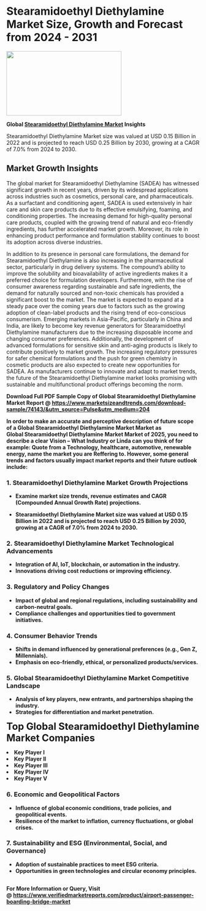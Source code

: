<H1>Stearamidoethyl Diethylamine Market Size, Growth and Forecast from 2024 - 2031</H1><img class="aligncenter size-medium wp-image-584254" src="https://thirdeyenews.in/wp-content/uploads/2024/09/Global-Market-Research-300x168.jpeg" alt="" width="300" height="168" /><p><strong>Global&nbsp;<a href="https://www.marketsizeandtrends.com/download-sample/74143/&amp;utm_source=Pulse&amp;utm_medium=204">Stearamidoethyl Diethylamine Market</a> Insights</strong></p><p>Stearamidoethyl Diethylamine Market size was valued at USD 0.15 Billion in 2022 and is projected to reach USD 0.25 Billion by 2030, growing at a CAGR of 7.0% from 2024 to 2030.</p><p><h2>Market Growth Insights</h2> <p>The global market for Stearamidoethyl Diethylamine (SADEA) has witnessed significant growth in recent years, driven by its widespread applications across industries such as cosmetics, personal care, and pharmaceuticals. As a surfactant and conditioning agent, SADEA is used extensively in hair care and skin care products due to its effective emulsifying, foaming, and conditioning properties. The increasing demand for high-quality personal care products, coupled with the growing trend of natural and eco-friendly ingredients, has further accelerated market growth. Moreover, its role in enhancing product performance and formulation stability continues to boost its adoption across diverse industries.</p> <p><strong></strong></p> <p>In addition to its presence in personal care formulations, the demand for Stearamidoethyl Diethylamine is also increasing in the pharmaceutical sector, particularly in drug delivery systems. The compound’s ability to improve the solubility and bioavailability of active ingredients makes it a preferred choice for formulation developers. Furthermore, with the rise of consumer awareness regarding sustainable and safe ingredients, the demand for naturally sourced and non-toxic chemicals has provided a significant boost to the market. The market is expected to expand at a steady pace over the coming years due to factors such as the growing adoption of clean-label products and the rising trend of eco-conscious consumerism. Emerging markets in Asia-Pacific, particularly in China and India, are likely to become key revenue generators for Stearamidoethyl Diethylamine manufacturers due to the increasing disposable income and changing consumer preferences. Additionally, the development of advanced formulations for sensitive skin and anti-aging products is likely to contribute positively to market growth. The increasing regulatory pressures for safer chemical formulations and the push for green chemistry in cosmetic products are also expected to create new opportunities for SADEA. As manufacturers continue to innovate and adapt to market trends, the future of the Stearamidoethyl Diethylamine market looks promising with sustainable and multifunctional product offerings becoming the norm.</p> <p><strong></p><p><span class=""><strong>Download Full PDF Sample Copy of Global Stearamidoethyl Diethylamine Market Report</strong> @ <a href="https://www.marketsizeandtrends.com/download-sample/74143/&amp;utm_source=Pulse&amp;utm_medium=204" target="_blank">https://www.marketsizeandtrends.com/download-sample/74143/&amp;utm_source=Pulse&amp;utm_medium=204</a></span></p><p>In order to make an accurate and perceptive description of future scope of a Global&nbsp;Stearamidoethyl Diethylamine Market Market as Global&nbsp;Stearamidoethyl Diethylamine Market Market of 2025, you need to describe a clear Vision &ndash; What Industry or Linda can you think of for example: Quote from a Technology, healthcare, automotive, renewable energy, name the market you are Reffering to. However, some general trends and factors usually impact market reports and their future outlook include:</p><h3>1.&nbsp;<strong>Stearamidoethyl Diethylamine Market Growth Projections</strong></h3><ul><li>Examine market size trends, revenue estimates and CAGR (Compounded Annual Growth Rate) projections.</li><li><p>Stearamidoethyl Diethylamine Market size was valued at USD 0.15 Billion in 2022 and is projected to reach USD 0.25 Billion by 2030, growing at a CAGR of 7.0% from 2024 to 2030.</p></li></ul><h3>2.&nbsp;<strong>Stearamidoethyl Diethylamine Market Technological Advancements</strong></h3><ul><li>Integration of AI, IoT, blockchain, or automation in the industry.</li><li>Innovations driving cost reductions or improving efficiency.</li></ul><h3>3.&nbsp;<strong>Regulatory and Policy Changes</strong></h3><ul><li>Impact of global and regional regulations, including sustainability and carbon-neutral goals.</li><li>Compliance challenges and opportunities tied to government initiatives.</li></ul><h3>4.&nbsp;<strong>Consumer Behavior Trends</strong></h3><ul><li>Shifts in demand influenced by generational preferences (e.g., Gen Z, Millennials).</li><li>Emphasis on eco-friendly, ethical, or personalized products/services.</li></ul><h3>5.&nbsp;<strong>Global Stearamidoethyl Diethylamine Market Competitive Landscape</strong></h3><ul><li>Analysis of key players, new entrants, and partnerships shaping the industry.</li><li>Strategies for differentiation and market penetration.</li></ul><p data-pm-slice="1 1 []"><span style="color: inherit; font-family: inherit; font-size: 25px;">Top Global Stearamidoethyl Diethylamine Market Companies</span></p><div class="" data-test-id=""><p><li>Key Player I</li><li> Key Player II</li><li> Key Player III</li><li> Key Player IV</li><li> Key Player V</li></p></div><h3>6.&nbsp;<strong>Economic and Geopolitical Factors</strong></h3><ul><li>Influence of global economic conditions, trade policies, and geopolitical events.</li><li>Resilience of the market to inflation, currency fluctuations, or global crises.</li></ul><h3>7.&nbsp;<strong>Sustainability and ESG (Environmental, Social, and Governance)</strong></h3><ul><li>Adoption of sustainable practices to meet ESG criteria.</li><li>Opportunities in green technologies and circular economy principles.</li></ul><h2><strong style="font-size: 14px;">For More Information or Query, Visit @&nbsp;</strong><a style="background-color: #ffffff; font-size: 14px;" href="https://www.marketsizeandtrends.com/report/stearamidoethyl-diethylamine-market/" target="_blank">https://www.verifiedmarketreports.com/product/airport-passenger-boarding-bridge-market</a></h2>
